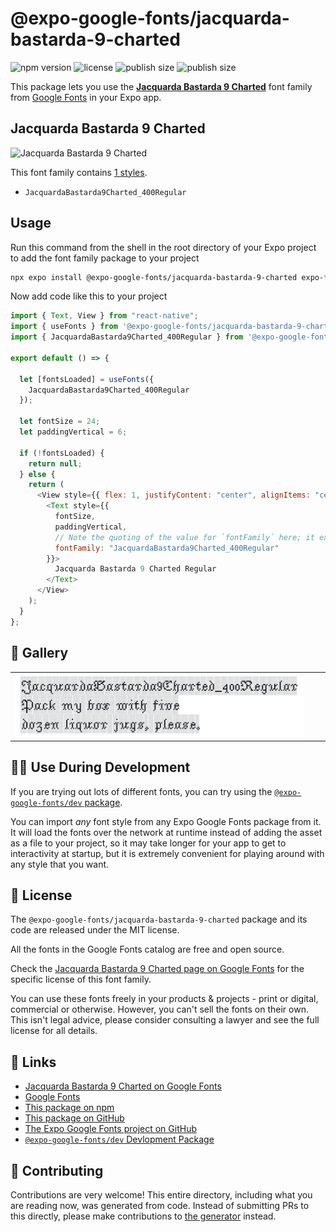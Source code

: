 # @expo-google-fonts/jacquarda-bastarda-9-charted

![npm version](https://flat.badgen.net/npm/v/@expo-google-fonts/jacquarda-bastarda-9-charted)
![license](https://flat.badgen.net/github/license/expo/google-fonts)
![publish size](https://flat.badgen.net/packagephobia/install/@expo-google-fonts/jacquarda-bastarda-9-charted)
![publish size](https://flat.badgen.net/packagephobia/publish/@expo-google-fonts/jacquarda-bastarda-9-charted)

This package lets you use the [**Jacquarda Bastarda 9 Charted**](https://fonts.google.com/specimen/Jacquarda+Bastarda+9+Charted) font family from [Google Fonts](https://fonts.google.com/) in your Expo app.

## Jacquarda Bastarda 9 Charted

![Jacquarda Bastarda 9 Charted](./font-family.png)

This font family contains [1 styles](#-gallery).

- `JacquardaBastarda9Charted_400Regular`

## Usage

Run this command from the shell in the root directory of your Expo project to add the font family package to your project

```sh
npx expo install @expo-google-fonts/jacquarda-bastarda-9-charted expo-font
```

Now add code like this to your project

```js
import { Text, View } from "react-native";
import { useFonts } from '@expo-google-fonts/jacquarda-bastarda-9-charted/useFonts';
import { JacquardaBastarda9Charted_400Regular } from '@expo-google-fonts/jacquarda-bastarda-9-charted/400Regular';

export default () => {

  let [fontsLoaded] = useFonts({
    JacquardaBastarda9Charted_400Regular
  });

  let fontSize = 24;
  let paddingVertical = 6;

  if (!fontsLoaded) {
    return null;
  } else {
    return (
      <View style={{ flex: 1, justifyContent: "center", alignItems: "center" }}>
        <Text style={{
          fontSize,
          paddingVertical,
          // Note the quoting of the value for `fontFamily` here; it expects a string!
          fontFamily: "JacquardaBastarda9Charted_400Regular"
        }}>
          Jacquarda Bastarda 9 Charted Regular
        </Text>
      </View>
    );
  }
};
```

## 🔡 Gallery


||||
|-|-|-|
|![JacquardaBastarda9Charted_400Regular](./400Regular/JacquardaBastarda9Charted_400Regular.ttf.png)||||


## 👩‍💻 Use During Development

If you are trying out lots of different fonts, you can try using the [`@expo-google-fonts/dev` package](https://github.com/expo/google-fonts/tree/master/font-packages/dev#readme).

You can import _any_ font style from any Expo Google Fonts package from it. It will load the fonts over the network at runtime instead of adding the asset as a file to your project, so it may take longer for your app to get to interactivity at startup, but it is extremely convenient for playing around with any style that you want.


## 📖 License

The `@expo-google-fonts/jacquarda-bastarda-9-charted` package and its code are released under the MIT license.

All the fonts in the Google Fonts catalog are free and open source.

Check the [Jacquarda Bastarda 9 Charted page on Google Fonts](https://fonts.google.com/specimen/Jacquarda+Bastarda+9+Charted) for the specific license of this font family.

You can use these fonts freely in your products & projects - print or digital, commercial or otherwise. However, you can't sell the fonts on their own. This isn't legal advice, please consider consulting a lawyer and see the full license for all details.

## 🔗 Links

- [Jacquarda Bastarda 9 Charted on Google Fonts](https://fonts.google.com/specimen/Jacquarda+Bastarda+9+Charted)
- [Google Fonts](https://fonts.google.com/)
- [This package on npm](https://www.npmjs.com/package/@expo-google-fonts/jacquarda-bastarda-9-charted)
- [This package on GitHub](https://github.com/expo/google-fonts/tree/master/font-packages/jacquarda-bastarda-9-charted)
- [The Expo Google Fonts project on GitHub](https://github.com/expo/google-fonts)
- [`@expo-google-fonts/dev` Devlopment Package](https://github.com/expo/google-fonts/tree/master/font-packages/dev)

## 🤝 Contributing

Contributions are very welcome! This entire directory, including what you are reading now, was generated from code. Instead of submitting PRs to this directly, please make contributions to [the generator](https://github.com/expo/google-fonts/tree/master/packages/generator) instead.
